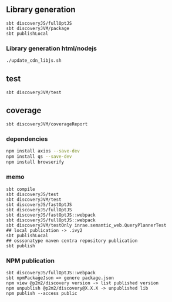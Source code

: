 
## Library generation

```
sbt discoveryJS/fullOptJS
sbt discoveryJVM/package
sbt publishLocal 
```

### Library generation html/nodejs

```bash
./update_cdn_libjs.sh
```

## test
```
sbt discoveryJVM/test  
```

## coverage
```
sbt discoveryJVM/coverageReport 
```

### dependencies
```bash
npm install axios --save-dev
npm install qs --save-dev
npm install browserify
```
### memo

```
sbt compile
sbt discoveryJS/test
sbt discoveryJVM/test
sbt discoveryJS/fastOptJS 
sbt discoveryJS/fullOptJS
sbt discoveryJS/fastOptJS::webpack
sbt discoveryJS/fullOptJS::webpack
sbt discoveryJVM/testOnly inrae.semantic_web.QueryPlannerTest
## local publication -> .ivy2
sbt publishLocal
## osssonatype maven centra repository publication
sbt publish
```
### NPM publication
``` 
sbt discoveryJS/fullOptJS::webpack
sbt npmPackageJson => genere package.json
npm view @p2m2/discovery version -> list published version
npm unpublish @p2m2/discovery@X.X.X -> unpublished lib
npm publish --access public
```
